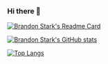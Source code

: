 ### Hi there 👋

<!--
**sunshinewhy/sunshinewhy** is a ✨ _special_ ✨ repository because its `README.md` (this file) appears on your GitHub profile.

Here are some ideas to get you started:

- 🔭 I’m currently working on ...
- 🌱 I’m currently learning ...
- 👯 I’m looking to collaborate on ...
- 🤔 I’m looking for help with ...
- 💬 Ask me about ...
- 📫 How to reach me: ...
- 😄 Pronouns: ...
- ⚡ Fun fact: ...
-->

[![Brandon Stark's Readme Card](https://github-readme-stats.vercel.app/api/pin/?username=sunshinewhy&repo=github-readme-stats&theme=flag-india)](https://github.com/sunshinewhy/github-readme-stats)

[![Brandon Stark's GitHub stats](https://github-readme-stats.vercel.app/api?username=sunshinewhy&show_icons=true&theme=radical)](https://github.com/sunshinewhy/github-readme-stats)

[![Top Langs](https://github-readme-stats.vercel.app/api/top-langs/?username=sunshinewhy&langs_count=8&layout=compact&theme=cobalt)](https://github.com/sunshinewhy/github-readme-stats)
